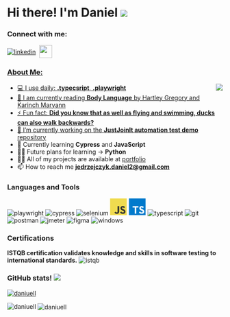 # Hi there! I'm Daniel <img src="https://github.com/TheDudeThatCode/TheDudeThatCode/blob/master/Assets/Hi.gif" width="45" />


### Connect with me:
<p align="left">
<a href="https://www.linkedin.com/in/daniel-jedrzejczyk-b78091229/" target="blank"><img align="center" src="https://cdn1.iconfinder.com/data/icons/logotypes/32/circle-linkedin-512.png" alt="linkedin" height="30" width="30" /></a>&nbsp;
<a href="mailto:jedrzejczyk.daniel2@gmail.com"><img align="center" src="https://logowik.com/content/uploads/images/gmail-new-icon5198.jpg" height="30" width="30" />
</p>

### About Me: 
<img align="right" src="https://media4.giphy.com/media/B4xdycvhDq7qM3cdh2/giphy.gif?cid=6c09b952z6h87r06ljr1o0pj4aa31rva7t7i4i38nrgyuudu&ep=v1_gifs_search&rid=giphy.gif&ct=g"  />

- 💻 I use daily: **.typecsript**, **.playwright**
- 📖 I am currently reading **Body Language** by Hartley Gregory and Karinch Maryann
- ⚡ Fun fact: **Did you know that as well as flying and swimming, ducks can also walk backwards?**
- 🔭 I’m currently working on the **JustJoinIt automation test demo** [repository](https://github.com/daniuell/JustJoinIt)
- 🌱 Currently learning **Cypress** and **JavaScript**
- 🧑‍💻 Future plans for learning -> **Python**
- 👨‍💻 All of my projects are available at [portfolio](https://github.com/daniuell?tab=repositories)
- 📫 How to reach me **jedrzejczyk.daniel2@gmail.com**

### Languages and Tools

<p align="left">
<img src="https://playwright.dev/img/playwright-logo.svg" alt="playwright" width="40" height="40"/> 
<img src="https://asset.brandfetch.io/idIq_kF0rb/idv3zwmSiY.jpeg?updated=1667565306852" alt="cypress" width="40" height="40"/> 
<img src="https://raw.githubusercontent.com/detain/svg-logos/780f25886640cef088af994181646db2f6b1a3f8/svg/selenium-logo.svg" alt="selenium" width="40" height="40"/>  
<img src="https://raw.githubusercontent.com/devicons/devicon/master/icons/javascript/javascript-original.svg" alt="javascript" width="40" height="40"/> 
<img src="https://raw.githubusercontent.com/devicons/devicon/master/icons/typescript/typescript-original.svg" alt="typescript" width="40" height="40"/>
<img src="https://cdn.worldvectorlogo.com/logos/visual-studio-code-1.svg" alt="typescript" width="40" height="40"/>
<img src="https://www.vectorlogo.zone/logos/git-scm/git-scm-icon.svg" alt="git" width="40" height="40"/> 
<img src="https://www.vectorlogo.zone/logos/getpostman/getpostman-icon.svg" alt="postman" width="40" height="40"/>  
<img src="https://www.blazemeter.com/sites/default/files/image/2022-06/image-blz-blog-jmeter.jpg" alt="jmeter" width="40" height="40"/>  
<img src="https://www.vectorlogo.zone/logos/figma/figma-icon.svg" alt="figma" width="40" height="40"/> 
<img src="https://cdn.icon-icons.com/icons2/1508/PNG/512/windows_104558.png" alt="windows" width="40" height="40"/> 

</p>

### Certifications
**ISTQB certification validates knowledge and skills in software testing to international standards.**
![istqb](https://github.com/daniuell/daniuell/assets/166296915/8aefc1b8-d139-43c3-8ccb-ec073a067844)

### GitHub stats! <img src="https://i.pinimg.com/originals/33/f1/64/33f1640278b829dff2304dd311a7738a.gif" width="45" />

<p align="left"> <a href="https://github.com/ryo-ma/github-profile-trophy"><img src="https://github-profile-trophy.vercel.app/?username=daniuell" alt="daniuell" /></a> </p>

<p><img align="left" src="https://github-readme-stats.vercel.app/api/top-langs?username=daniuell&show_icons=true&locale=en&layout=compact" alt="daniuell" /></p>

<p>&nbsp;<img align="center" src="https://github-readme-stats.vercel.app/api?username=daniuell&show_icons=true&locale=en" alt="daniuell" /></p>
